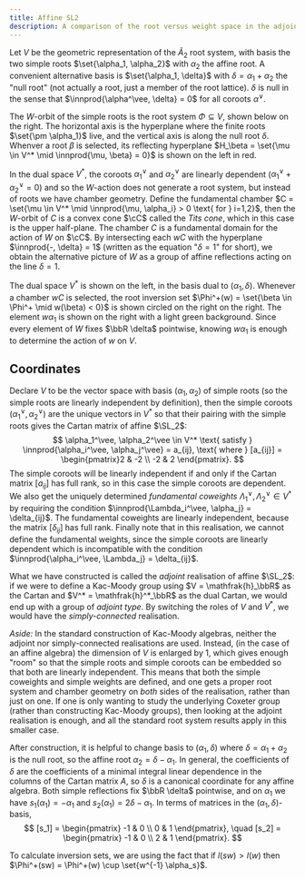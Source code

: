 ```yaml
---
title: Affine SL2
description: A comparison of the root versus weight space in the adjoint realisation of affine SL2.
---
```


<script type="module">
    import AffineSL2 from './AffineSL2.svelte'

    new AffineSL2({target: document.getElementById('AffineSL2')})
</script>

Let $V$ be the geometric representation of the $\widetilde{A}_2$ root system, with basis the two simple roots $\set{\alpha_1, \alpha_2}$ with $\alpha_2$ the affine root. A convenient alternative basis is $\set{\alpha_1, \delta}$ with $\delta = \alpha_1 + \alpha_2$ the "null root" (not actually a root, just a member of the root lattice). $\delta$ is null in the sense that $\innprod{\alpha^\vee, \delta} = 0$ for all coroots $\alpha^\vee$.

The $W$-orbit of the simple roots is the root system $\Phi \subseteq V$, shown below on the right. The horizontal axis is the hyperplane where the finite roots $\set{\pm \alpha_1}$ live, and the vertical axis is along the null root $\delta$. Whenver a root $\beta$ is selected, its reflecting hyperplane $H_\beta = \set{\mu \in V^* \mid \innprod{\mu, \beta} = 0}$ is shown on the left in red.

In the dual space $V^*$, the coroots $\alpha_1^\vee$ and $\alpha_2^\vee$ are linearly dependent ($\alpha_1^\vee + \alpha_2^\vee = 0$) and so the $W$-action does not generate a root system, but instead of roots we have chamber geometry. Define the fundamental chamber $C = \set{\mu \in V^* \mid \innprod{\mu, \alpha_i} > 0 \text{ for } i=1,2}$, then the $W$-orbit of $C$ is a convex cone $\cC$ called the _Tits cone_, which in this case is the upper half-plane. The chamber $C$ is a fundamental domain for the action of $W$ on $\cC$. By intersecting each $wC$ with the hyperplane $\innprod{-, \delta} = 1$ (written as the equation "$\delta = 1$" for short), we obtain the alternative picture of $W$ as a group of affine reflections acting on the line $\delta = 1$.

The dual space $V^*$ is shown on the left, in the basis dual to $(\alpha_1, \delta)$. Whenever a chamber $wC$ is selected, the root inversion set $\Phi^+(w) = \set{\beta \in \Phi^+ \mid w(\beta) < 0}$ is shown circled on the right on the right. The element $w \alpha_1$ is shown on the right with a light green background. Since every element of $W$ fixes $\bbR \delta$ pointwise, knowing $w \alpha_1$ is enough to determine the action of $w$ on $V$.

<div id="AffineSL2"></div>


## Coordinates

Declare $V$ to be the vector space with basis $(\alpha_1, \alpha_2)$ of simple roots (so the simple roots are linearly independent by definition), then the simple coroots $(\alpha_1^\vee, \alpha_2^\vee)$ are the unique vectors in $V^*$ so that their pairing with the simple roots gives the Cartan matrix of affine $\SL_2$:
$$
\alpha_1^\vee, \alpha_2^\vee \in V^* \text{ satisfy } \innprod{\alpha_i^\vee, \alpha_j^\vee} = a_{ij}, \text{ where } [a_{ij}] = \begin{pmatrix}2 & -2 \\ -2 & 2 \end{pmatrix}.
$$
The simple coroots will be linearly independent if and only if the Cartan matrix $[a_{ij}]$ has full rank, so in this case the simple coroots are dependent. We also get the uniquely determined *fundamental coweights* $\Lambda_1^\vee, \Lambda_2^\vee \in V^*$ by requiring the condition $\innprod{\Lambda_i^\vee, \alpha_j} = \delta_{ij}$. The fundamental coweights are linearly independent, because the matrix $[\delta_{ij}]$ has full rank. Finally note that in this realisation, we cannot define the fundamental weights, since the simple coroots are linearly dependent which is incompatible with the condition $\innprod{\alpha_i^\vee, \Lambda_j} = \delta_{ij}$.

What we have constructed is called the _adjoint_ realisation of affine $\SL_2$: if we were to define a Kac-Moody group using $V = \mathfrak{h}_\bbR$ as the Cartan and $V^* = \mathfrak{h}^*_\bbR$ as the dual Cartan, we would end up with a group of _adjoint type_. By switching the roles of $V$ and $V^*$, we would have the _simply-connected_ realisation.

*Aside:* In the standard construction of Kac-Moody algebras, neither the adjoint nor simply-connected realisations are used. Instead, (in the case of an affine algebra) the dimension of $V$ is enlarged by 1, which gives enough "room" so that the simple roots and simple coroots can be embedded so that both are linearly independent. This means that both the simple coweights and simple weights are defined, and one gets a proper root system and chamber geometry on _both_ sides of the realisation, rather than just on one. If one is only wanting to study the underlying Coxeter group (rather than constructing Kac-Moody groups), then looking at the adjoint realisation is enough, and all the standard root system results apply in this smaller case.

After construction, it is helpful to change basis to $(\alpha_1, \delta)$ where $\delta = \alpha_1 + \alpha_2$ is the null root, so the affine root $\alpha_2 = \delta - \alpha_1$. In general, the coefficients of $\delta$ are the coefficients of a minimal integral linear dependence in the columns of the Cartan matrix $A$, so $\delta$ is a canonical coordinate for any affine algebra. Both simple reflections fix $\bbR \delta$ pointwise, and on $\alpha_1$ we have $s_1(\alpha_1) = - \alpha_1$ and $s_2(\alpha_1) = 2\delta - \alpha_1$. In terms of matrices in the $(\alpha_1, \delta)$-basis,
$$
[s_1] = \begin{pmatrix} -1 & 0 \\ 0 & 1 \end{pmatrix}, \quad
[s_2] = \begin{pmatrix} -1 & 0 \\ 2 & 1 \end{pmatrix}.
$$

To calculate inversion sets, we are using the fact that if $l(sw) > l(w)$ then $\Phi^+(sw) = \Phi^+(w) \cup \set{w^{-1} \alpha_s}$.
